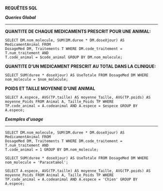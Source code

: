 **REQUÊTES SQL**

***Queries Global***

---
**QUANTITE DE CHAQUE MEDICAMENTS PRESCRIT POUR UNE ANIMAL:**

    SELECT DM.nom_molecule, SUM(DM.duree * DM.doseXjour) AS MedicamentAnimal FROM
    DosageMed DM, Traitements T WHERE DM.code_traitement = T.num_traitement AND
    T.code_animal = $code_animal GROUP BY DM.nom_molecule;

**QUANTITE D'UN MEDICAMENT PRESCRIT AU TOTAL DANS LA CLINIQUE:**

    SELECT SUM(duree * doseXjour) AS UseTotale FROM DosageMed DM WHERE nom_molecule = $nom_molecule;
    
**POIDS ET TAILLE MOYENNE D'UNE ANIMAL**

    SELECT A.espece, AVG(TP.taille) AS moyenne_Taille, AVG(TP.poids) AS moyenne_Poids FROM Animal A, Taille_Poids TP WHERE
    TP.code_animal = A.codeanimal AND A.espece = $espece GROUP BY A.espece;


***Exemples d'usage***

----

    SELECT DM.nom_molecule, SUM(DM.duree * DM.doseXjour) AS MedicamentAnimal FROM
    DosageMed DM, Traitements T WHERE DM.code_traitement = T.num_traitement AND
    T.code_animal = 1 GROUP BY DM.nom_molecule;

    SELECT SUM(duree * doseXjour) AS UseTotale FROM DosageMed DM WHERE nom_molecule = 'Paracetamol';

    SELECT A.espece, AVG(TP.taille) AS moyenne_Taille, AVG(TP.poids) AS moyenne_Poids FROM Animal A, Taille_Poids TP WHERE
    TP.code_animal = A.codeanimal AND A.espece = 'Chien' GROUP BY A.espece;